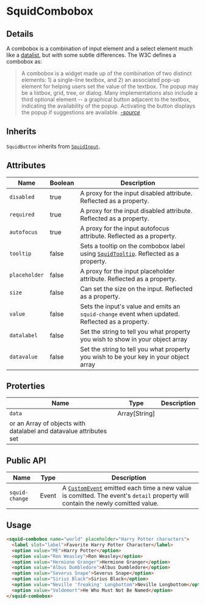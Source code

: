 # SquidCombobox

## Details

A combobox is a combination of input element and a select element much like a [datalist](https://developer.mozilla.org/en-US/docs/Web/HTML/Element/datalist), but with some subtle differences. The W3C defines a combobox as:

> A combobox is a widget made up of the combination of two distinct elements: 1) a single-line textbox, and 2) an associated pop-up element for helping users set the value of the textbox. The popup may be a listbox, grid, tree, or dialog. Many implementations also include a third optional element -- a graphical button adjacent to the textbox, indicating the availability of the popup. Activating the button displays the popup if suggestions are available.
_[-source](https://www.w3.org/TR/wai-aria-practices/#combobox)_

## Inherits

`SquidButton` inherits from [`SquidInput`](../squid-input).

## Attributes

| Name          | Boolean      | Description                                       |
|---------------|--------------|---------------------------------------------------|
| `disabled`    | true         | A proxy for the input disabled attribute. Reflected as a property. |
| `required`    | true         | A proxy for the input disabled attribute. Reflected as a property. |
| `autofocus`   | true         | A proxy for the input autofocus attribute. Reflected as a property. |
| `tooltip`     | false        | Sets a tooltip on the combobox label using [`SquidTooltip`](../squid-tooltip). Reflected as a property. |
| `placeholder` | false        | A proxy for the input placeholder attribute. Reflected as a property. |
| `size`        | false        | Can set the size on the input. Reflected as a property. |
| `value`       | false        | Sets the input's value and emits an `squid-change` event when updated. Reflected as a property. |
| `datalabel`   | false        | Set the string to tell you what property you wish to show in your object array|
| `datavalue`   | false        | Set the string to tell you what property you wish to be your key in your object array|

## Proterties
| Name          |Type          | Description              |
|---------------|--------------|--------------------------|
| `data`        |Array[String] || Array[Objects]| This is the data set you wish to show in the popdown.  It can be an Array of Strings
or an Array of objects with datalabel and datavalue attributes set|

## Public API

| Name               | Type         | Description                                       |
|--------------------|--------------|---------------------------------------------------|
| `squid-change`       | Event        | A [`CustomEvent`](https://developer.mozilla.org/en-US/docs/Web/API/CustomEvent) emitted each time a new value is comitted. The event's `detail` property will contain the newly comitted value. |

## Usage

```html
<squid-combobox name="world" placeholder="Harry Potter characters">
  <label slot="label">Favorite Harry Potter Character</label>
  <option value="ME">Harry Potter</option>
  <option value="Ron Weasley">Ron Weasley</option>
  <option value="Hermione Granger">Hermione Granger</option>
  <option value="Albus Dumbledore">Albus Dumbledore</option>
  <option value="Severus Snape">Severus Snape</option>
  <option value="Sirius Black">Sirius Black</option>
  <option value="Neville 'freaking' Longbottom">Neville Longbottom</option>
  <option value="Voldemort">He Who Must Not Be Named</option>
</squid-combobox>
```
